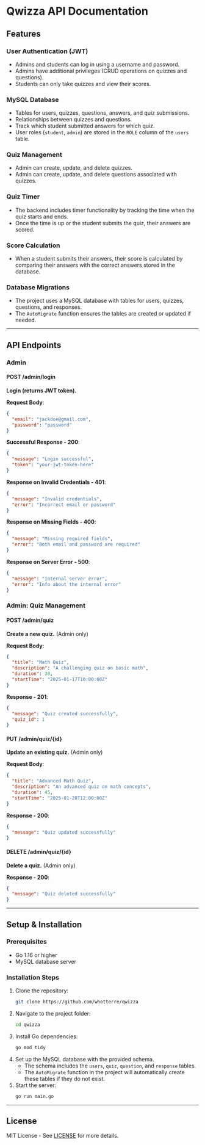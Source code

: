 # Qwizza API Documentation

## Features

### User Authentication (JWT)
- Admins and students can log in using a username and password.
- Admins have additional privileges (CRUD operations on quizzes and questions).
- Students can only take quizzes and view their scores.

### MySQL Database
- Tables for users, quizzes, questions, answers, and quiz submissions.
- Relationships between quizzes and questions.
- Track which student submitted answers for which quiz.
- User roles (`student`, `admin`) are stored in the `ROLE` column of the `users` table.

### Quiz Management
- Admin can create, update, and delete quizzes.
- Admin can create, update, and delete questions associated with quizzes.

### Quiz Timer
- The backend includes timer functionality by tracking the time when the quiz starts and ends.
- Once the time is up or the student submits the quiz, their answers are scored.

### Score Calculation
- When a student submits their answers, their score is calculated by comparing their answers with the correct answers stored in the database.

### Database Migrations
- The project uses a MySQL database with tables for users, quizzes, questions, and responses.
- The `AutoMigrate` function ensures the tables are created or updated if needed.

---

## API Endpoints

### Admin

#### POST /admin/login
**Login (returns JWT token).**

**Request Body**:
```json
{
  "email": "jackdoe@gmail.com",
  "password": "password"
}
```

**Successful Response - 200**:
```json 
{
  "message": "Login successful",
  "token": "your-jwt-token-here"
}
```

**Response on Invalid Credentials - 401**:
```json 
{
  "message": "Invalid credentials",
  "error": "Incorrect email or password"
}
```

**Response on Missing Fields - 400**:
```json 
{
  "message": "Missing required fields",
  "error": "Both email and password are required"
}
```

**Response on Server Error - 500**:
```json
{
  "message": "Internal server error",
  "error": "Info about the internal error"
}
```

### Admin: Quiz Management

#### POST /admin/quiz
**Create a new quiz.** (Admin only)

**Request Body**:
```json
{
  "title": "Math Quiz",
  "description": "A challenging quiz on basic math",
  "duration": 30,
  "startTime": "2025-01-17T10:00:00Z"
}
```

**Response - 201**:
```json
{
  "message": "Quiz created successfully",
  "quiz_id": 1
}
```

#### PUT /admin/quiz/{id}
**Update an existing quiz.** (Admin only)

**Request Body**:
```json
{
  "title": "Advanced Math Quiz",
  "description": "An advanced quiz on math concepts",
  "duration": 45,
  "startTime": "2025-01-20T12:00:00Z"
}
```

**Response - 200**:
```json
{
  "message": "Quiz updated successfully"
}
```

#### DELETE /admin/quiz/{id}
**Delete a quiz.** (Admin only)

**Response - 200**:
```json
{
  "message": "Quiz deleted successfully"
}
```

---

## Setup & Installation

### Prerequisites
- Go 1.16 or higher
- MySQL database server

### Installation Steps
1. Clone the repository:
   ```bash
   git clone https://github.com/whotterre/qwizza
   ```
2. Navigate to the project folder:
   ```bash
   cd qwizza
   ```
3. Install Go dependencies:
   ```bash
   go mod tidy
   ```
4. Set up the MySQL database with the provided schema.
   - The schema includes the `users`, `quiz`, `question`, and `response` tables.
   - The `AutoMigrate` function in the project will automatically create these tables if they do not exist.
5. Start the server:
   ```bash
   go run main.go
   ```

---

## License
MIT License - See [LICENSE](LICENSE) for more details.

